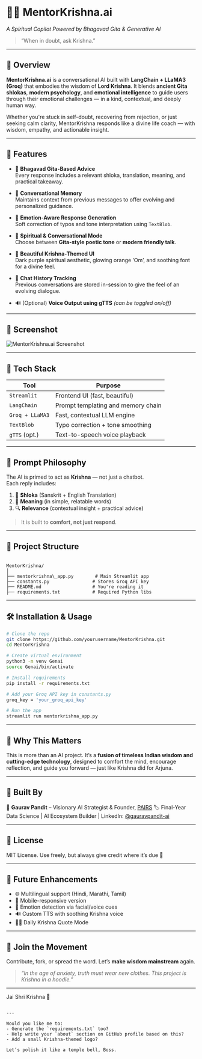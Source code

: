 
# 🧘‍♂️ MentorKrishna.ai  
*A Spiritual Copilot Powered by Bhagavad Gita & Generative AI*

> “When in doubt, ask Krishna.”

---

## 🌟 Overview

**MentorKrishna.ai** is a conversational AI built with **LangChain + LLaMA3 (Groq)** that embodies the wisdom of **Lord Krishna**. It blends **ancient Gita shlokas**, **modern psychology**, and **emotional intelligence** to guide users through their emotional challenges — in a kind, contextual, and deeply human way.

Whether you're stuck in self-doubt, recovering from rejection, or just seeking calm clarity, MentorKrishna responds like a divine life coach — with wisdom, empathy, and actionable insight.

---

## 🔮 Features

- 📜 **Bhagavad Gita-Based Advice**  
  Every response includes a relevant shloka, translation, meaning, and practical takeaway.

- 🤖 **Conversational Memory**  
  Maintains context from previous messages to offer evolving and personalized guidance.

- 🧠 **Emotion-Aware Response Generation**  
  Soft correction of typos and tone interpretation using `TextBlob`.

- 🧘 **Spiritual & Conversational Mode**  
  Choose between **Gita-style poetic tone** or **modern friendly talk**.

- 🎨 **Beautiful Krishna-Themed UI**  
  Dark purple spiritual aesthetic, glowing orange ‘Om’, and soothing font for a divine feel.

- 💬 **Chat History Tracking**  
  Previous conversations are stored in-session to give the feel of an evolving dialogue.

- 🔊 (Optional) **Voice Output using gTTS** *(can be toggled on/off)*

---

## 📸 Screenshot

![MentorKrishna.ai Screenshot](https://i.imgur.com/zI9IVGl.png)

---

## 🚀 Tech Stack

| Tool          | Purpose                               |
|---------------|----------------------------------------|
| `Streamlit`   | Frontend UI (fast, beautiful)          |
| `LangChain`   | Prompt templating and memory chain     |
| `Groq + LLaMA3` | Fast, contextual LLM engine           |
| `TextBlob`    | Typo correction + tone smoothing       |
| `gTTS` (opt.) | Text-to-speech voice playback          |

---

## 🧠 Prompt Philosophy

The AI is primed to act as **Krishna** — not just a chatbot.  
Each reply includes:

1. 📜 **Shloka** (Sanskrit + English Translation)  
2. 🧠 **Meaning** (in simple, relatable words)  
3. 🔍 **Relevance** (contextual insight + practical advice)

> It is built to **comfort, not just respond**.

---

## 📂 Project Structure

```

MentorKrishna/
│
├── mentorkrishna\_app.py        # Main Streamlit app
├── constants.py                # Stores Groq API key
├── README.md                   # You're reading it
├── requirements.txt            # Required Python libs

````

---

## 🛠️ Installation & Usage

```bash
# Clone the repo
git clone https://github.com/yourusername/MentorKrishna.git
cd MentorKrishna

# Create virtual environment
python3 -m venv Genai
source Genai/bin/activate

# Install requirements
pip install -r requirements.txt

# Add your Groq API key in constants.py
groq_key = 'your_groq_api_key'

# Run the app
streamlit run mentorkrishna_app.py
````

---

## 🙏 Why This Matters

This is more than an AI project.
It’s a **fusion of timeless Indian wisdom and cutting-edge technology**, designed to comfort the mind, encourage reflection, and guide you forward — just like Krishna did for Arjuna.

---

## 📌 Built By

👤 **Gaurav Pandit** – Visionary AI Strategist & Founder, [PAIRS](https://www.linkedin.com/in/gauravpandit-ai/)
🏷️ Final-Year Data Science | AI Ecosystem Builder | LinkedIn: [@gauravpandit-ai](https://www.linkedin.com/in/gauravpandit-ai/)

---

## 📃 License

MIT License. Use freely, but always give credit where it’s due 🙏

---

## 🌱 Future Enhancements

* 🌐 Multilingual support (Hindi, Marathi, Tamil)
* 📱 Mobile-responsive version
* 🧠 Emotion detection via facial/voice cues
* 🔊 Custom TTS with soothing Krishna voice
* 🧘‍♀️ Daily Krishna Quote Mode

---

## 🚀 Join the Movement

Contribute, fork, or spread the word. Let’s **make wisdom mainstream** again.

> *“In the age of anxiety, truth must wear new clothes. This project is Krishna in a hoodie.”*

---

Jai Shri Krishna 🙏

```

---

Would you like me to:
- Generate the `requirements.txt` too?
- Help write your `about` section on GitHub profile based on this?
- Add a small Krishna-themed logo?

Let’s polish it like a temple bell, Boss.
```

